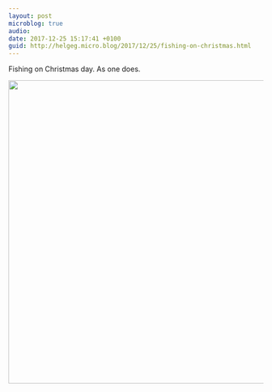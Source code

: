 ```yaml
---
layout: post
microblog: true
audio: 
date: 2017-12-25 15:17:41 +0100
guid: http://helgeg.micro.blog/2017/12/25/fishing-on-christmas.html
---
```

Fishing on Christmas day. As one does. 

<img src="http://helgeg.micro.blog/uploads/2017/b583110d1d.jpg" width="600" height="599" />
